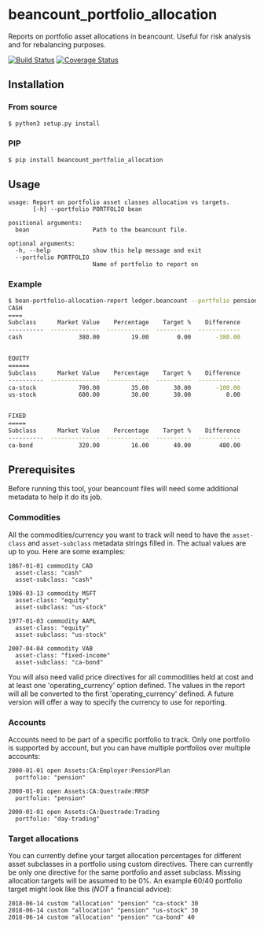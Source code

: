 beancount_portfolio_allocation
==============================

Reports on portfolio asset allocations in beancount. Useful for risk analysis
and for rebalancing purposes.

[![Build Status](https://travis-ci.org/ghislainbourgeois/beancount_portfolio_allocation.svg?branch=master)](http://travis-ci.org/ghislainbourgeois/beancount_portfolio_allocation)
[![Coverage Status](https://coveralls.io/repos/github/ghislainbourgeois/beancount_portfolio_allocation/badge.svg?branch=master)](https://coveralls.io/github/ghislainbourgeois/beancount_portfolio_allocation?branch=master)

Installation
------------

### From source

```bash
$ python3 setup.py install
```

### PIP

```bash
$ pip install beancount_portfolio_allocation
```

Usage
-----

```text
usage: Report on portfolio asset classes allocation vs targets.
       [-h] --portfolio PORTFOLIO bean

positional arguments:
  bean                  Path to the beancount file.

optional arguments:
  -h, --help            show this help message and exit
  --portfolio PORTFOLIO
                        Name of portfolio to report on
```

### Example

```bash
$ bean-portfolio-allocation-report ledger.beancount --portfolio pension
CASH
====
Subclass      Market Value    Percentage    Target %    Difference
----------  --------------  ------------  ----------  ------------
cash                380.00         19.00        0.00       -380.00


EQUITY
======
Subclass      Market Value    Percentage    Target %    Difference
----------  --------------  ------------  ----------  ------------
ca-stock            700.00         35.00       30.00       -100.00
us-stock            600.00         30.00       30.00          0.00


FIXED
=====
Subclass      Market Value    Percentage    Target %    Difference
----------  --------------  ------------  ----------  ------------
ca-bond             320.00         16.00       40.00        480.00
```


Prerequisites
-------------

Before running this tool, your beancount files will need some additional
metadata to help it do its job.

### Commodities

All the commodities/currency you want to track will need to have the
`asset-class` and `asset-subclass` metadata strings filled in. The actual
values are up to you. Here are some examples:

```beancount
1867-01-01 commodity CAD
  asset-class: "cash"
  asset-subclass: "cash"

1986-03-13 commodity MSFT
  asset-class: "equity"
  asset-subclass: "us-stock"

1977-01-03 commodity AAPL
  asset-class: "equity"
  asset-subclass: "us-stock"

2007-04-04 commodity VAB
  asset-class: "fixed-income"
  asset-subclass: "ca-bond"
```

You will also need valid price directives for all commodities held at cost and
at least one 'operating_currency' option defined. The values in the report will
all be converted to the first 'operating_currency' defined. A future version
will offer a way to specify the currency to use for reporting.

### Accounts

Accounts need to be part of a specific portfolio to track. Only one portfolio
is supported by account, but you can have multiple portfolios over multiple
accounts:

```beancount
2000-01-01 open Assets:CA:Employer:PensionPlan
  portfolio: "pension"

2000-01-01 open Assets:CA:Questrade:RRSP
  portfolio: "pension"

2000-01-01 open Assets:CA:Questrade:Trading
  portfolio: "day-trading"
```

### Target allocations

You can currently define your target allocation percentages for different asset
subclasses in a portfolio using custom directives. There can currently be only
one directive for the same portfolio and asset subclass. Missing allocation
targets will be assumed to be 0%. An example 60/40 portfolio target might look
like this (*NOT* a financial advice):

```beancount
2018-06-14 custom "allocation" "pension" "ca-stock" 30
2018-06-14 custom "allocation" "pension" "us-stock" 30
2018-06-14 custom "allocation" "pension" "ca-bond" 40
```


